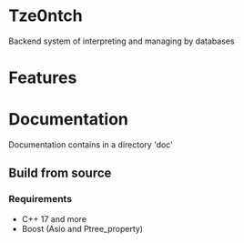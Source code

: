 Tze0ntch
==========================================
Backend system of interpreting and managing by databases


# Features

# Documentation
Documentation contains in a directory 'doc'

## Build from source


### Requirements
- C++ 17 and more
- Boost (Asio and Ptree_property)

